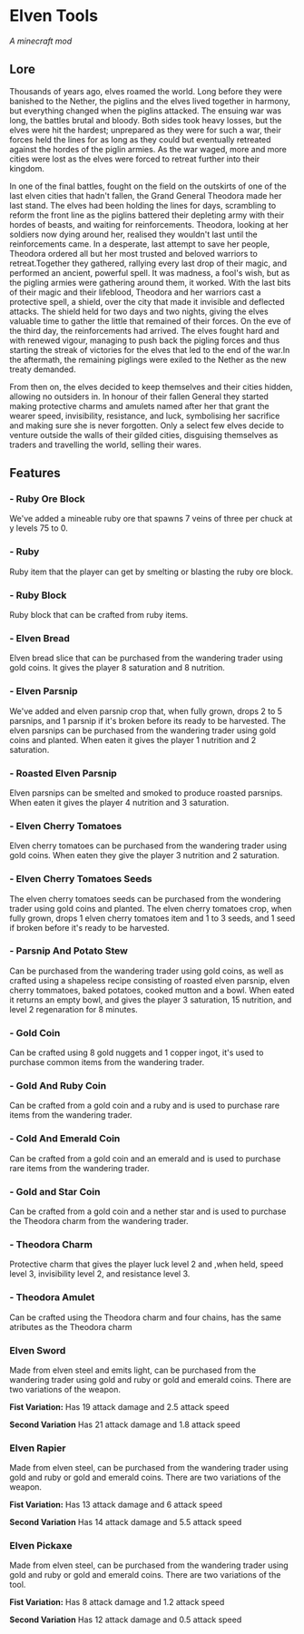 # Elven Tools
*A minecraft mod*
## Lore
Thousands of years ago, elves roamed the world. Long before they were banished to the Nether, the piglins and the elves lived together in harmony, but everything changed when the piglins attacked. The ensuing war was long, the battles brutal and bloody. Both sides took heavy losses, but the elves were hit the hardest; unprepared as they were for such a war, their forces held the lines for as long as they could but eventually retreated against the hordes of the piglin armies. As the war waged, more and more cities were lost as the elves were forced to retreat further into their kingdom.

In one of the final battles, fought on the field on the outskirts of one of the last elven cities that hadn't fallen, the Grand General Theodora made her last stand. The elves had been holding the lines for days, scrambling to reform the front line as the piglins battered their depleting army with their hordes of beasts, and waiting for reinforcements. Theodora, looking at her soldiers now dying around her, realised they wouldn't last until the reinforcements came. In a desperate, last attempt to save her people, Theodora ordered all but her most trusted and beloved warriors to retreat.Together they gathered, rallying every last drop of their magic, and performed an ancient, powerful spell. It was madness, a fool's wish, but as the pigling armies were gathering around them, it worked. With the last bits of their magic and their lifeblood, Theodora and her warriors cast a protective spell, a shield, over the city that made it invisible and deflected attacks. The shield held for two days and two nights, giving the elves valuable time to gather the little that remained of their forces. On the eve of the third day, the reinforcements had arrived. The elves fought hard and with renewed vigour, managing to push back the pigling forces and thus starting the streak of victories for the elves that led to the end of the war.In the aftermath, the remaining piglings were exiled to the Nether as the new treaty demanded.

From then on, the elves decided to keep themselves and their cities hidden, allowing no outsiders in. In honour of their fallen General they started making protective charms and amulets named after her that grant the wearer speed, invisibility, resistance, and luck, symbolising her sacrifice and making sure she is never forgotten. Only a select few elves decide to venture outside the walls of their gilded cities, disguising themselves as traders and travelling the world, selling their wares.

## Features
### - Ruby Ore Block
We've added a mineable ruby ore that spawns 7 veins of three per chuck at y levels 75 to 0. 
### - Ruby
Ruby item that the player can get by smelting or blasting the ruby ore block.
### - Ruby Block
Ruby block that can be crafted from ruby items.
### - Elven Bread
Elven bread slice that can be purchased from the wandering trader using gold coins. It gives the player 8 saturation and 8 nutrition.
### - Elven Parsnip
We've added and elven parsnip crop that, when fully grown, drops 2 to 5 parsnips, and 1 parsnip if it's broken before its ready to be harvested. The elven parsnips can be purchased from the wandering trader using gold coins and planted. When eaten it gives the player 1 nutrition and 2 saturation.
### - Roasted Elven Parsnip
Elven parsnips can be smelted and smoked to produce roasted parsnips. When eaten it gives the player 4 nutrition and 3 saturation.
### - Elven Cherry Tomatoes
Elven cherry tomatoes can be purchased from the wandering trader using gold coins. When eaten they give the player 3 nutrition and 2 saturation.
### - Elven Cherry Tomatoes Seeds
The elven cherry tomatoes seeds can be purchased from the wondering trader using gold coins and planted. The elven cherry tomatoes crop, when fully grown, drops 1 elven cherry tomatoes item and 1 to 3 seeds, and 1 seed if broken before it's ready to be harvested.
### - Parsnip And Potato Stew
Can be purchased from the wandering trader using gold coins, as well as crafted using a shapeless recipe consisting of roasted elven parsnip, elven cherry tommatoes, baked potatoes, cooked mutton and a bowl. When eated it returns an empty bowl, and gives the player 3 saturation, 15 nutrition, and level 2 regenaration for 8 minutes.
### - Gold Coin
Can be crafted using 8 gold nuggets and 1 copper ingot, it's used to purchase common items from the wandering trader.
### - Gold And Ruby Coin
Can be crafted from a gold coin and a ruby and is used to purchase rare items from the wandering trader.
### - Cold And Emerald Coin 
Can be crafted from a gold coin and an emerald and is used to purchase rare items from the wandering trader.
### - Gold and Star Coin
Can be crafted from a gold coin and a nether star and is used to purchase the Theodora charm from the wandering trader.
### - Theodora Charm
Protective charm that gives the player luck level 2 and ,when held, speed level 3, invisibility level 2, and resistance level 3.
### - Theodora Amulet 
Can be crafted using the Theodora charm and four chains, has the same atributes as the Theodora charm
### Elven Sword
Made from elven steel and emits light, can be purchased from the wandering trader using gold and ruby or gold and emerald coins. There are two variations of the weapon.

**Fist Variation:** Has 19 attack damage and 2.5 attack speed

**Second Variation** Has 21 attack damage and 1.8 attack speed
### Elven Rapier
Made from elven steel, can be purchased from the wandering trader using gold and ruby or gold and emerald coins. There are two variations of the weapon.

**Fist Variation:** Has 13 attack damage and 6 attack speed

**Second Variation** Has 14 attack damage and 5.5 attack speed
### Elven Pickaxe
Made from elven steel, can be purchased from the wandering trader using gold and ruby or gold and emerald coins. There are two variations of the tool.

**Fist Variation:** Has 8 attack damage and 1.2 attack speed

**Second Variation** Has 12 attack damage and 0.5 attack speed
